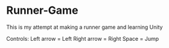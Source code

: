 # Runner-Game

This is my attempt at making a runner game and learning Unity

Controls:
Left arrow = Left
Right arrow = Right
Space = Jump